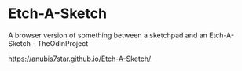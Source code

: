 # Etch-A-Sketch
A browser version of something between a sketchpad and an Etch-A-Sketch - TheOdinProject

https://anubis7star.github.io/Etch-A-Sketch/
